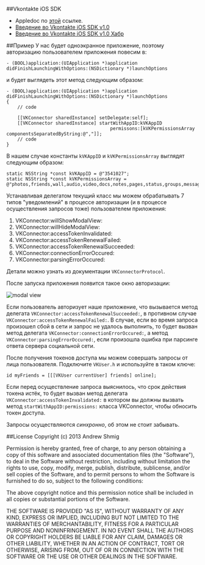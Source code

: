 ##Vkontakte iOS SDK

* Appledoc по [этой](https://github.com/AndrewShmig/Vkontakte-iOS-SDK/tree/master/Vkontakte%20iOS%20SDK_Project/VkontakteSDK_Source/docs) ссылке.
* [Введение во Vkontakte iOS SDK v1.0](http://developing-ios-apps-with-andrew-shmig.blogspot.ru/2013/06/vkontakte-ios-sdk-v10.html)
* [Введение во Vkontakte iOS SDK v1.0 Хабр](http://habrahabr.ru/post/184560/)

##Пример
У нас будет одноэкранное приложение, поэтому авторизацию пользователем приложения повесим в:
````
- (BOOL)application:(UIApplication *)application didFinishLaunchingWithOptions:(NSDictionary *)launchOptions
````

и будет выглядеть этот метод следующим образом:

````
- (BOOL)application:(UIApplication *)application didFinishLaunchingWithOptions:(NSDictionary *)launchOptions
{
    // code
    
    [[VKConnector sharedInstance] setDelegate:self];
    [[VKConnector sharedInstance] startWithAppID:kVKAppID
                                      permissons:[kVKPermissionsArray componentsSeparatedByString:@","]];
    // code
}
````

В нашем случае константы ````kVKAppID```` и ````kVKPermissionsArray```` выглядят следующим образом:

````
static NSString *const kVKAppID = @"3541027";
static NSString *const kVKPermissionsArray = @"photos,friends,wall,audio,video,docs,notes,pages,status,groups,messages";
````

Устанавливая делегатом текущий класс мы можем обрабатывать 7 типов "уведомлений" в процессе авторизации (и в процессе 
осуществления запросов тоже) пользователем приложения:
1. VKConnector:willShowModalView:
2. VKConnector:willHideModalView:
3. VKConnector:accessTokenInvalidated:
4. VKConnector:accessTokenRenewalFailed:
5. VKConnector:accessTokenRenewalSucceeded:
6. VKConnector:connectionErrorOccured:
7. VKConnector:parsingErrorOccured:

Детали можно узнать из документации ````VKConnectorProtocol````.

После запуска приложения появится такое окно авторизации:

![modal view](http://s1.ipicture.ru/uploads/20130627/RHRTb93X.png)

Если пользователь авторизует наше приложение, что вызывается метод делегата ````VKConnector:accessTokenRenewalSucceeded:````,
в противном случае ````VKConnector:accessTokenRenewalFailed:````.
В случае, если во время запроса произошел сбой в сети и запрос не удалось выполнить, то будет вызван метод делегата 
````VKConnector:connectionErrorOccured:````, а метод ````VKConnector:parsingErrorOccured:````, если произошла ошибка
при парсинге ответа сервера социальной сети.

После получения токенов доступа мы можем совершать запросы от лица пользователя.
Подключите ````VKUser.h```` и используйте в таком ключе:
````
id myFriends = [[[VKUser currentUser] friends] online];
````
Если перед осуществление запроса выяснилось, что срок действия токена истёк, то будет вызван метод делегата 
````VKConnector:accessTokenInvalidated:```` в котором вы должны вызвать метод ````startWithAppID:permissions:```` класса
VKConnector, чтобы обносить токен доступа.

Запросы осуществляются *синхронно*, об этом не стоит забывать.


##License
Copyright (c) 2013 Andrew Shmig

Permission is hereby granted, free of charge, to any person obtaining a copy
of this software and associated documentation files (the "Software"), to deal
in the Software without restriction, including without limitation the rights
to use, copy, modify, merge, publish, distribute, sublicense, and/or sell
copies of the Software, and to permit persons to whom the Software is
furnished to do so, subject to the following conditions:

The above copyright notice and this permission notice shall be included in
all copies or substantial portions of the Software.

THE SOFTWARE IS PROVIDED "AS IS", WITHOUT WARRANTY OF ANY KIND, EXPRESS OR
IMPLIED, INCLUDING BUT NOT LIMITED TO THE WARRANTIES OF MERCHANTABILITY,
FITNESS FOR A PARTICULAR PURPOSE AND NONINFRINGEMENT. IN NO EVENT SHALL THE
AUTHORS OR COPYRIGHT HOLDERS BE LIABLE FOR ANY CLAIM, DAMAGES OR OTHER
LIABILITY, WHETHER IN AN ACTION OF CONTRACT, TORT OR OTHERWISE, ARISING FROM,
OUT OF OR IN CONNECTION WITH THE SOFTWARE OR THE USE OR OTHER DEALINGS IN
THE SOFTWARE.
